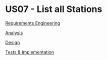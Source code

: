 # US07 - List all Stations

[Requirements Engineering](01.requirements-engineering/USXXX-requirements.md)

[Analysis](02.analysis/USXXX-analysis.md)

[Design](03.design/USXXX-design.md)

[Tests & Implementation](04.tests-and-implementation/USXXX-tests-and-implementation.md)